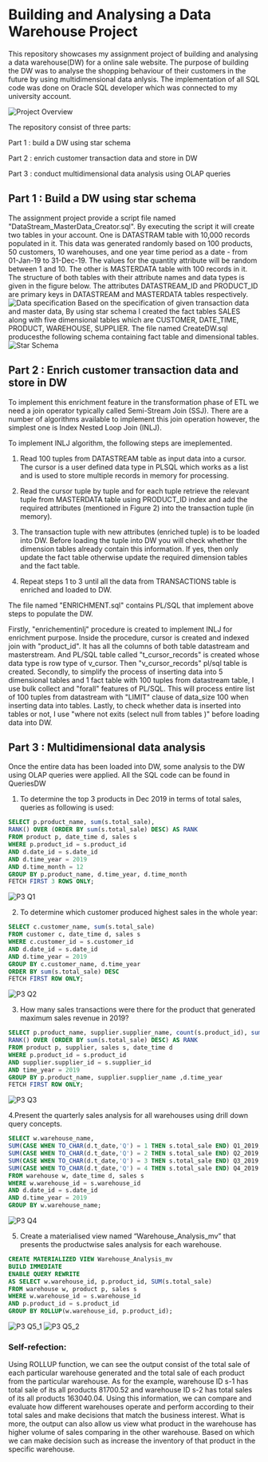 # Building and Analysing a Data Warehouse Project
This repository showcases my assignment project of building and analysing a data warehouse(DW) for a online sale website. The purpose of building the DW was to analyse the shopping behaviour of their customers in the future by using multidimensional data anlysis. The implementation of all SQL code was done on Oracle SQL developer which was connected to my university account.

![Project Overview](snapshot_img/a1_overview.PNG)

The repository consist of three parts:

Part 1 : build a DW using star schema

Part 2 : enrich customer transaction data and store in DW

Part 3 : conduct multidimensional data analysis using OLAP queries

## Part 1 : Build a DW using star schema
The assignment project provide a script file named "DataStream_MasterData_Creator.sql". By executing the script it will create two tables in your account. One is DATASTRAM table with 10,000 records populated in it.  This data was generated randomly based on 100 products, 50 customers, 10 warehouses, and one year time period as a date - from 01-Jan-19 to 31-Dec-19. The values for the quantity attribute will be random between 1 and 10. The other is MASTERDATA table with 100 records in it. The structure of both tables with their attribute names and data types is given in the figure below. The attributes DATASTREAM_ID and PRODUCT_ID are primary keys in DATASTREAM and MASTERDATA tables respectively.
![Data specification](snapshot_img/specification.PNG)
Based on the specification of given transaction data and master data, By using star schema I created the fact tables SALES along with five dimensional tables which are CUSTOMER, DATE_TIME, PRODUCT, WAREHOUSE, SUPPLIER. The file named CreateDW.sql producesthe following schema containing fact table and dimensional tables. 
![Star Schema](snapshot_img/Star%20schema%20DBS.PNG)

## Part 2 : Enrich customer transaction data and store in DW
To implement this enrichment feature in the transformation phase of ETL we need a join operator typically called Semi-Stream Join (SSJ). There are a number of algorithms available to implement this join operation however, the simplest one is Index Nested Loop Join (INLJ).

To implement INLJ algorithm, the following steps are imeplemented.

1. Read 100 tuples from DATASTREAM table as input data into a cursor. The cursor is a user defined data type in PLSQL which works as a list and is used to store multiple records in memory for processing.

2. Read the cursor tuple by tuple and for each tuple retrieve the relevant tuple from MASTERDATA table using PRODUCT_ID index and add the required attributes (mentioned in Figure 2) into the transaction tuple (in memory).

3. The transaction tuple with new attributes (enriched tuple) is to be loaded into DW. Before loading the tuple into DW you will check whether the dimension tables already contain this information. If yes, then only update the fact table otherwise update the required dimension tables and the fact table.

4. Repeat steps 1 to 3 until all the data from TRANSACTIONS table is enriched and loaded to DW.

The file named "ENRICHMENT.sql" contains PL/SQL that implement above steps to populate the DW.

Firstly, "enrichementinlj" procedure is created to implement INLJ for enrichment purpose. Inside the procedure, cursor is created and indexed join with "product_id". It has all the columns of both table datastream and masterstream. And PL/SQL table called "t_cursor_records" is created whose data type is row type of v_cursor. Then "v_cursor_records" pl/sql table is created. Secondly, to simplify the process of inserting data into 5 dimensional tables and 1 fact table with 100 tuples from datastream table, I use bulk collect and "forall" features of PL/SQL. This will process entire list of 100 tuples from datastream with "LIMIT" clause of data_size 100 when inserting data into tables. Lastly, to check whether data is inserted into tables or not, I use "where not exits (select null from tables )" before loading data into DW.

## Part 3 : Multidimensional data analysis
Once the entire data has been loaded into DW, some analysis to the DW using OLAP queries were applied. All the SQL code can be found in QueriesDW

1. To determine the top 3 products in Dec 2019 in terms of total sales, queries as following is used:

```SQL
SELECT p.product_name, sum(s.total_sale),
RANK() OVER (ORDER BY sum(s.total_sale) DESC) AS RANK
FROM product p, date_time d, sales s
WHERE p.product_id = s.product_id
AND d.date_id = s.date_id
AND d.time_year = 2019
AND d.time_month = 12
GROUP BY p.product_name, d.time_year, d.time_month
FETCH FIRST 3 ROWS ONLY;
```
![P3 Q1](snapshot_img/a1_q1.PNG)

2. To determine which customer produced highest sales in the whole year:

```SQL
SELECT c.customer_name, sum(s.total_sale)
FROM customer c, date_time d, sales s
WHERE c.customer_id = s.customer_id
AND d.date_id = s.date_id
AND d.time_year = 2019
GROUP BY c.customer_name, d.time_year
ORDER BY sum(s.total_sale) DESC
FETCH FIRST ROW ONLY;
```
![P3 Q2](snapshot_img/a1_q2.PNG)

3. How many sales transactions were there for the product that generated maximum sales revenue in 2019?

```SQL
SELECT p.product_name, supplier.supplier_name, count(s.product_id), sum(s.quantity_sold),
RANK() OVER (ORDER BY sum(s.total_sale) DESC) AS RANK
FROM product p, supplier, sales s, date_time d
WHERE p.product_id = s.product_id
AND supplier.supplier_id = s.supplier_id
AND time_year = 2019
GROUP BY p.product_name, supplier.supplier_name ,d.time_year
FETCH FIRST ROW ONLY;
```
![P3 Q3](snapshot_img/A1_Q3.PNG)

4.Present the quarterly sales analysis for all warehouses using drill down query concepts.

```SQL
SELECT w.warehouse_name,
SUM(CASE WHEN TO_CHAR(d.t_date,'Q') = 1 THEN s.total_sale END) Q1_2019,
SUM(CASE WHEN TO_CHAR(d.t_date,'Q') = 2 THEN s.total_sale END) Q2_2019,
SUM(CASE WHEN TO_CHAR(d.t_date,'Q') = 3 THEN s.total_sale END) Q3_2019,
SUM(CASE WHEN TO_CHAR(d.t_date,'Q') = 4 THEN s.total_sale END) Q4_2019
FROM warehouse w, date_time d, sales s
WHERE w.warehouse_id = s.warehouse_id
AND d.date_id = s.date_id
AND d.time_year = 2019
GROUP BY w.warehouse_name;
```
![P3 Q4](snapshot_img/a1_q4.PNG)

5. Create a materialised view named “Warehouse_Analysis_mv” that presents the productwise sales analysis for each warehouse.

```SQL
CREATE MATERIALIZED VIEW Warehouse_Analysis_mv
BUILD IMMEDIATE
ENABLE QUERY REWRITE
AS SELECT w.warehouse_id, p.product_id, SUM(s.total_sale)
FROM warehouse w, product p, sales s
WHERE w.warehouse_id = s.warehouse_id
AND p.product_id = s.product_id
GROUP BY ROLLUP(w.warehouse_id, p.product_id);
```
![P3 Q5_1](snapshot_img/A1_Q5_1.PNG)
![P3 Q5_2](snapshot_img/A1_Q5_2.PNG)

### Self-refection: 
Using ROLLUP function, we can see the output consist of the total sale of each particular warehouse generated and the total sale of each product from the particular warehouse. As for the example, warehouse ID s-1 has total sale of its all products 81700.52 and warehouse ID s-2 has total sales of its all products 163040.04. Using this information, we can compare and evaluate how different warehouses operate and perform according to their total sales and make decisions that match the business interest. What is more, the output can also allow us view what product in the warehouse has higher volume of sales comparing in the other warehouse. Based on which we can make decision such as increase the inventory of that product in the specific warehouse.

